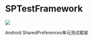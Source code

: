 # SPTestFramework

[![](https://jitpack.io/v/kkmike999/SPTestFramework.svg)](https://jitpack.io/#kkmike999/SPTestFramework)

Android SharedPreferences单元测试框架

